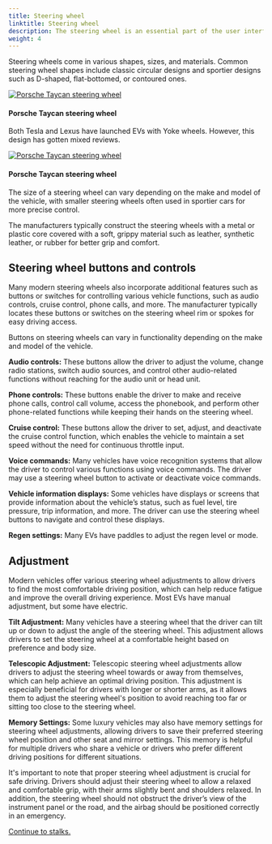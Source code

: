 ```yaml
---
title: Steering wheel
linktitle: Steering wheel
description: The steering wheel is an essential part of the user interface in a car. The primary control mechanism allows the driver to steer the vehicle and control its direction of movement.
weight: 4
---
```

<!-- markdownlint-disable MD033 -->

Steering wheels come in various shapes, sizes, and materials. Common steering wheel shapes include classic circular designs and sportier designs such as D-shaped, flat-bottomed, or contoured ones.

<figur>
    <a href="https://media.evkx.net/multimedia/technology/userinterface/steeringwheel/porschewheel_1.jpg">
        <img src="https://media.evkx.net/multimedia/technology/userinterface/steeringwheel/porschewheel_1_st.jpg" alt="Porsche Taycan steering wheel" title="Porsche Taycan steering wheel">
    </a>
    <figcaption><h4>Porsche Taycan steering wheel</h4></figcaption>
</figur>

Both Tesla and Lexus have launched EVs with Yoke wheels. However, this design has gotten mixed reviews.

<figur>
    <a href="https://media.evkx.net/multimedia/technology/userinterface/steeringwheel/teslayoke.jpg">
        <img src="https://media.evkx.net/multimedia/technology/userinterface/steeringwheel/teslayoke_st.jpg" alt="Porsche Taycan steering wheel" title="Porsche Taycan steering wheel">
    </a>
    <figcaption><h4>Porsche Taycan steering wheel</h4></figcaption>
</figur>

The size of a steering wheel can vary depending on the make and model of the vehicle, with smaller steering wheels often used in sportier cars for more precise control.

The manufacturers typically construct the steering wheels with a metal or plastic core covered with a soft, grippy material such as leather, synthetic leather, or rubber for better grip and comfort.

## Steering wheel buttons and controls

Many modern steering wheels also incorporate additional features such as buttons or switches for controlling various vehicle functions, such as audio controls, cruise control, phone calls, and more. The manufacturer typically locates these buttons or switches on the steering wheel rim or spokes for easy driving access.

Buttons on steering wheels can vary in functionality depending on the make and model of the vehicle.

**Audio controls:** These buttons allow the driver to adjust the volume, change radio stations, switch audio sources, and control other audio-related functions without reaching for the audio unit or head unit.

**Phone controls:** These buttons enable the driver to make and receive phone calls, control call volume, access the phonebook, and perform other phone-related functions while keeping their hands on the steering wheel.

**Cruise control:** These buttons allow the driver to set, adjust, and deactivate the cruise control function, which enables the vehicle to maintain a set speed without the need for continuous throttle input.

**Voice commands:** Many vehicles have voice recognition systems that allow the driver to control various functions using voice commands. The driver may use a  steering wheel button to activate or deactivate voice commands.

**Vehicle information displays:** Some vehicles have displays or screens that provide information about the vehicle’s status, such as fuel level, tire pressure, trip information, and more. The driver can use the steering wheel buttons to navigate and control these displays.

**Regen settings:** Many EVs have paddles to adjust the regen level or mode.

## Adjustment

Modern vehicles offer various steering wheel adjustments to allow drivers to find the most comfortable driving position, which can help reduce fatigue and improve the overall driving experience. Most EVs have manual adjustment, but some have electric.

**Tilt Adjustment:** Many vehicles have a steering wheel that the driver can tilt up or down to adjust the angle of the steering wheel. This adjustment allows drivers to set the steering wheel at a comfortable height based on preference and body size.

**Telescopic Adjustment:** Telescopic steering wheel adjustments allow drivers to adjust the steering wheel towards or away from themselves, which can help achieve an optimal driving position. This adjustment is especially beneficial for drivers with longer or shorter arms, as it allows them to adjust the steering wheel's position to avoid reaching too far or sitting too close to the steering wheel.

**Memory Settings:** Some luxury vehicles may also have memory settings for steering wheel adjustments, allowing drivers to save their preferred steering wheel position and other seat and mirror settings. This memory is helpful for multiple drivers who share a vehicle or drivers who prefer different driving positions for different situations.

It's important to note that proper steering wheel adjustment is crucial for safe driving. Drivers should adjust their steering wheel to allow a relaxed and comfortable grip, with their arms slightly bent and shoulders relaxed. In addition, the steering wheel should not obstruct the driver’s view of the instrument panel or the road, and the airbag should be positioned correctly in an emergency.

[Continue to stalks.](../stalks/)